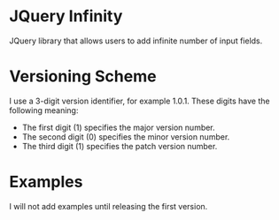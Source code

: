 # JQuery Infinity

JQuery library that allows users to add infinite number of input fields.

# Versioning Scheme

I use a 3-digit version identifier, for example 1.0.1. These digits have the following meaning:

* The first digit (1) specifies the major version number.
* The second digit (0) specifies the minor version number.
* The third digit (1) specifies the patch version number.

# Examples

I will not add examples until releasing the first version.
